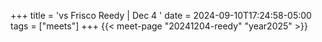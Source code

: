 +++
title = 'vs Frisco Reedy | Dec 4 '
date = 2024-09-10T17:24:58-05:00
tags = ["meets"]
+++
{{< meet-page "20241204-reedy" "year2025" >}}

